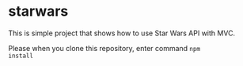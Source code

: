 # starwars
This is simple project that shows how to use Star Wars API with MVC.

Please when you clone this repository, enter command <code>npm install</code>

